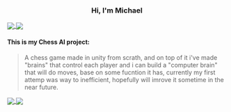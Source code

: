 <h3 align="center">Hi, I'm Michael</h3>

<a href="https://github.com/anuraghazra/convoychat">
  <img align="center" src="https://github-readme-stats.vercel.app/api?username=miko-t&show_icons=true&layout=compact&line_height=20" />
</a>
<a href="https://github.com/anuraghazra/github-readme-stats">
  <img align="center" src="https://github-readme-stats.vercel.app/api/top-langs/?username=miko-t&layout=compact&langs_count=6&exclude_repo=ML_learning" />
</a>

#### This is my Chess AI project:
> A chess game made in unity from scrath, and on top of it i've made "brains" that control each player and i can build a "computer brain" that will do moves, base on some fucntion it has, currently my first attemp was way to inefficient, hopefully will imrove it sometime in the near future.

<a href="https://github.com/miko-t/ChessAI">
  <img align="center" src="https://github-readme-stats.vercel.app/api/pin/?username=miko-t&repo=ChessAI&layout=compact" />
</a>
<a href="https://github.com/miko-t/upass-spork">
  <img align="center" src="https://github-readme-stats.vercel.app/api/pin/?username=miko-t&repo=upass-spork&layout=compact" />
</a>


